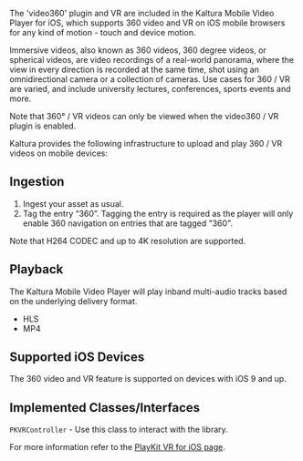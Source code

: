 The 'video360' plugin and VR are included in the Kaltura Mobile Video Player for iOS, which supports 360 video and VR on iOS mobile browsers for any kind of motion - touch and device motion.

Immersive videos, also known as 360 videos, 360 degree videos, or spherical videos, are video recordings of a real-world panorama, where the view in every direction is recorded at the same time, shot using an omnidirectional camera or a collection of cameras.
Use cases for 360 / VR are varied, and include university lectures, conferences, sports events and more.

Note that 360° / VR videos can only be viewed when the video360 / VR plugin is enabled.

Kaltura provides the following infrastructure to upload and play 360 / VR videos on mobile devices:

## Ingestion  

1. Ingest your asset as usual. 
2. Tag the entry “360”. Tagging the entry is required as the player will only enable 360 navigation on entries that are tagged "360". 

Note that H264 CODEC and up to 4K resolution are supported. 

## Playback  

The Kaltura Mobile Video Player will play inband multi-audio tracks based on the underlying delivery format.
* HLS
* MP4

## Supported iOS Devices  

The 360 video and VR feature is supported on devices with iOS 9 and up.


## Implemented Classes/Interfaces  

```PKVRController``` - Use this class to interact with the library.

For more information refer to the [PlayKit VR for iOS page](https://kaltura.github.io/playkit-ios-vr/).
